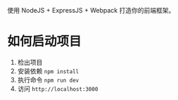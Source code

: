 使用 NodeJS + ExpressJS + Webpack 打造你的前端框架。

# 如何启动项目

1. 检出项目
2. 安装依赖 `npm install`
3. 执行命令 `npm run dev`
4. 访问 `http://localhost:3000`
